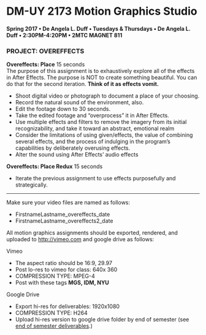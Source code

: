 # DM-UY 2173 Motion Graphics Studio

#### Spring 2017 • De Angela L. Duff • Tuesdays &amp; Thursdays • De Angela L. Duff • 2:30PM-4:20PM • 2MTC MAGNET 811

### PROJECT: OVEREFFECTS

**Overeffects: Place**	15 seconds	
The purpose of this assignment is to exhaustively explore all of the effects in After Effects. The purpose is NOT to create something beautiful. You can do that for the second iteration. **Think of it as effects vomit.**

* Shoot digital video or photograph to document a place of your choosing.
* Record the natural sound of the environment, also.
* Edit the footage down to 30 seconds.
* Take the edited footage and “overprocess” it in After Effects.
* Use multiple effects and filters to remove the imagery from its initial recognizability, and take it toward an abstract, emotional realm
* Consider the limitations of using given/effects, the value of combining several effects, and the process of indulging in the program’s capabilities by deliberately overusing effects.
* Alter the sound using After Effects’ audio effects

**Overeffects: Place Redux**	15 seconds	
* Iterate the previous assignment to use effects purposefully and strategically. 


---

Make sure your video files are named as follows:
* FirstnameLastname_overeffects_date
* FirstnameLastname_overeffects2_date

All motion graphics assignments should be exported, rendered, and uploaded to http://vimeo.com and google drive as follows:

Vimeo
* The aspect ratio should be 16:9, 29.97
* Post lo-res to vimeo for class: 640x 360
* COMPRESSION TYPE: MPEG-4
* Post with these tags **MGS, IDM, NYU**

Google Drive
* Export hi-res for deliverables: 1920x1080
* COMPRESSION TYPE: H264
* Upload hi-res version to google drive folder by end of semester (see [end of semester deliverables](end_of_semester_deliverables.md).)

